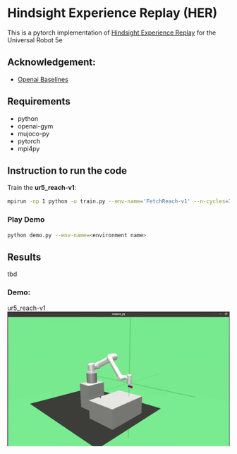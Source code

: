 # Hindsight Experience Replay (HER)
This is a pytorch implementation of [Hindsight Experience Replay](https://arxiv.org/abs/1707.01495) for the Universal Robot 5e

## Acknowledgement:
- [Openai Baselines](https://github.com/openai/baselines)

## Requirements
- python
- openai-gym
- mujoco-py
- pytorch
- mpi4py

## Instruction to run the code
Train the **ur5_reach-v1**:
```bash
mpirun -np 1 python -u train.py --env-name='FetchReach-v1' --n-cycles=10 2>&1 | tee reach.log
```

### Play Demo
```bash
python demo.py --env-name=<environment name>
```

## Results
tbd
### Demo:
ur5_reach-v1
![](https://raw.githubusercontent.com/stefanwanckel/DRL/master/hindsight-experience-replay-ur5/figures/ur5_reach-v1_ddpg-her_2021-05-07.gif)
